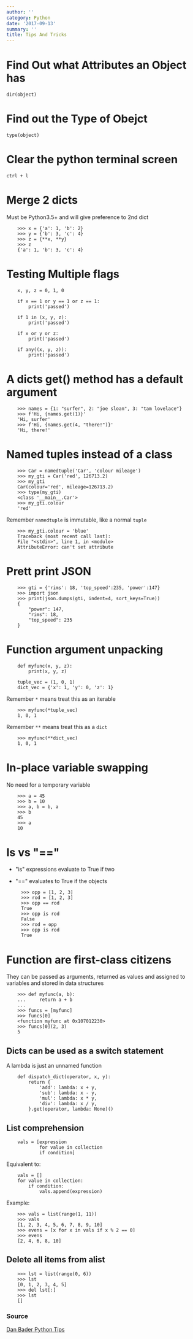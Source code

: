```yaml
---
author: ''
category: Python
date: '2017-09-13'
summary: ''
title: Tips And Tricks
---
```

# Find Out what Attributes an Object has

```
dir(object)
```

# Find out the Type of Obejct

```
type(object)
```

# Clear the python terminal screen

```
ctrl + l
```

# Merge 2 dicts 

Must be Python3.5+ and will give preference to 2nd dict

        >>> x = {'a': 1, 'b': 2}
        >>> y = {'b': 3, 'c': 4}
        >>> z = {**x, **y}
        >>> z
        {'a': 1, 'b': 3, 'c': 4}

# Testing Multiple flags

        x, y, z = 0, 1, 0

        if x == 1 or y == 1 or z == 1:
            print('passed')

        if 1 in (x, y, z):
            print('passed')

        if x or y or z:
            print('passed')

        if any((x, y, z)):
            print('passed')

# A dicts get() method has a default argument

        >>> names = {1: "surfer", 2: "joe sloan", 3: "tam lovelace"}
        >>> f'Hi, {names.get(1)}'
        'Hi, surfer'
        >>> f'Hi, {names.get(4, "there!")}'
        'Hi, there!'

# Named tuples instead of a class

        >>> Car = namedtuple('Car', 'colour mileage')
        >>> my_gti = Car('red', 126713.2)
        >>> my_gti
        Car(colour='red', mileage=126713.2)
        >>> type(my_gti)
        <class '__main__.Car'>
        >>> my_gti.colour
        'red'

Remember `namedtuple` is immutable, like a normal `tuple`

        >>> my_gti.colour = 'blue'
        Traceback (most recent call last):
        File "<stdin>", line 1, in <module>
        AttributeError: can't set attribute

# Prett print JSON

        >>> gti = {'rims': 18, 'top_speed':235, 'power':147}
        >>> import json
        >>> print(json.dumps(gti, indent=4, sort_keys=True))
        {
            "power": 147,
            "rims": 18,
            "top_speed": 235
        }

# Function argument unpacking

        def myfunc(x, y, z):
            print(x, y, z)

        tuple_vec = (1, 0, 1)
        dict_vec = {'x': 1, 'y': 0, 'z': 1}

Remember `*` means treat this as an iterable 

        >>> myfunc(*tuple_vec)
        1, 0, 1

Remember `**` means treat this as a `dict`

        >>> myfunc(**dict_vec)
        1, 0, 1

# In-place variable swapping

No need for a temporary variable

        >>> a = 45
        >>> b = 10
        >>> a, b = b, a
        >>> b
        45
        >>> a
        10

# Is vs "=="

* "is" expressions evaluate to True if two 
* "==" evaluates to True if the objects 

        >>> opp = [1, 2, 3]
        >>> rod = [1, 2, 3]
        >>> opp == rod
        True
        >>> opp is rod
        False
        >>> rod = opp
        >>> opp is rod
        True

# Function are first-class citizens

They can be passed as arguments, returned as values and assigned to variables and stored in data structures

        >>> def myfunc(a, b):
        ...     return a + b
        ...
        >>> funcs = [myfunc]
        >>> funcs[0]
        <function myfunc at 0x107012230>
        >>> funcs[0](2, 3)
        5

## Dicts can be used as a switch statement

A lambda is just an unnamed function

        def dispatch_dict(operator, x, y):
            return {
                'add': lambda: x + y,
                'sub': lambda: x - y,
                'mul': lambda: x * y,
                'div': lambda: x / y,
            }.get(operator, lambda: None)()

## List comprehension


        vals = [expression 
                for value in collection 
                if condition]

Equivalent to:

        vals = []
        for value in collection:
            if condition:
                vals.append(expression)

Example:

        >>> vals = list(range(1, 11))
        >>> vals
        [1, 2, 3, 4, 5, 6, 7, 8, 9, 10]
        >>> evens = [x for x in vals if x % 2 == 0]
        >>> evens
        [2, 4, 6, 8, 10]

## Delete all items from alist

        >>> lst = list(range(0, 6))
        >>> lst
        [0, 1, 2, 3, 4, 5]
        >>> del lst[:]
        >>> lst
        []

### Source

[Dan Bader Python Tips](https://dbader.org/)